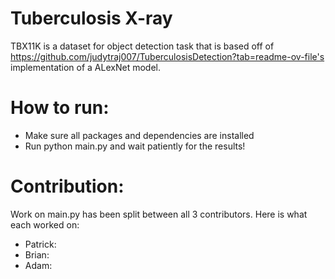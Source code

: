 # Tuberculosis X-ray

TBX11K is a dataset for object detection task that is based off of https://github.com/judytraj007/TuberculosisDetection?tab=readme-ov-file's implementation of a ALexNet model.

# How to run:
- Make sure all packages and dependencies are installed
- Run python main.py and wait patiently for the results!

# Contribution:
Work on main.py has been split between all 3 contributors. Here is what each worked on:
- Patrick:
- Brian: 
- Adam: